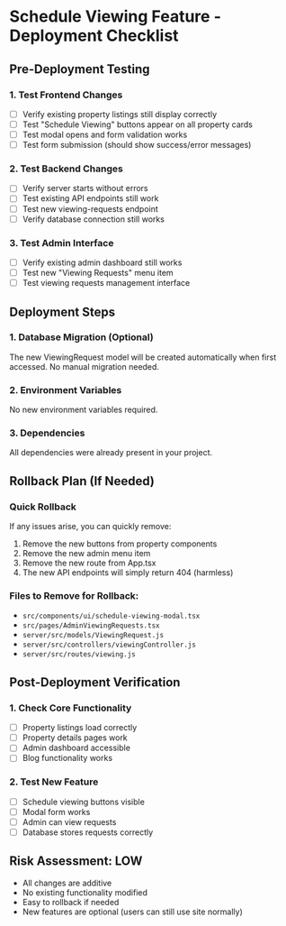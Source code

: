 # Schedule Viewing Feature - Deployment Checklist

## Pre-Deployment Testing

### 1. Test Frontend Changes

- [ ] Verify existing property listings still display correctly
- [ ] Test "Schedule Viewing" buttons appear on all property cards
- [ ] Test modal opens and form validation works
- [ ] Test form submission (should show success/error messages)

### 2. Test Backend Changes

- [ ] Verify server starts without errors
- [ ] Test existing API endpoints still work
- [ ] Test new viewing-requests endpoint
- [ ] Verify database connection still works

### 3. Test Admin Interface

- [ ] Verify existing admin dashboard still works
- [ ] Test new "Viewing Requests" menu item
- [ ] Test viewing requests management interface

## Deployment Steps

### 1. Database Migration (Optional)

The new ViewingRequest model will be created automatically when first accessed.
No manual migration needed.

### 2. Environment Variables

No new environment variables required.

### 3. Dependencies

All dependencies were already present in your project.

## Rollback Plan (If Needed)

### Quick Rollback

If any issues arise, you can quickly remove:

1. Remove the new buttons from property components
2. Remove the new admin menu item
3. Remove the new route from App.tsx
4. The new API endpoints will simply return 404 (harmless)

### Files to Remove for Rollback:

- `src/components/ui/schedule-viewing-modal.tsx`
- `src/pages/AdminViewingRequests.tsx`
- `server/src/models/ViewingRequest.js`
- `server/src/controllers/viewingController.js`
- `server/src/routes/viewing.js`

## Post-Deployment Verification

### 1. Check Core Functionality

- [ ] Property listings load correctly
- [ ] Property details pages work
- [ ] Admin dashboard accessible
- [ ] Blog functionality works

### 2. Test New Feature

- [ ] Schedule viewing buttons visible
- [ ] Modal form works
- [ ] Admin can view requests
- [ ] Database stores requests correctly

## Risk Assessment: LOW

- All changes are additive
- No existing functionality modified
- Easy to rollback if needed
- New features are optional (users can still use site normally)
